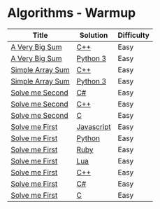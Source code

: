 # Algorithms - Warmup

| Title | Solution | Difficulty |
| ----- | -------- | ---------- |
| [A Very Big Sum](https://www.hackerrank.com/challenges/a-very-big-sum) | [C++](./A%20Very%20Big%20Sum/main.cpp) | Easy |
| [A Very Big Sum](https://www.hackerrank.com/challenges/a-very-big-sum) | [Python 3](./A%20Very%20Big%20Sum/main.py) | Easy |
| [Simple Array Sum](https://www.hackerrank.com/challenges/simple-array-sum) | [C++](./Simple%20Array%20Sum/main.cpp) | Easy |
| [Simple Array Sum](https://www.hackerrank.com/challenges/simple-array-sum) | [Python 3](./Simple%20Array%20Sum/main.py) | Easy |
| [Solve me Second](https://www.hackerrank.com/challenges/solve-me-second) | [C#](./Solve%20Me%20Second/main.cs) | Easy |
| [Solve me Second](https://www.hackerrank.com/challenges/solve-me-second) | [C++](./Solve%20Me%20Second/main.cpp) | Easy |
| [Solve me Second](https://www.hackerrank.com/challenges/solve-me-second) | [C](./Solve%20Me%20Second/main.c) | Easy |
| [Solve me First](https://www.hackerrank.com/challenges/solve-me-first) | [Javascript](./Solve%20Me%20First/main.js) | Easy |
| [Solve me First](https://www.hackerrank.com/challenges/solve-me-first) | [Python](./Solve%20Me%20First/main.py) | Easy |
| [Solve me First](https://www.hackerrank.com/challenges/solve-me-first) | [Ruby](./Solve%20Me%20First/main.rb) | Easy |
| [Solve me First](https://www.hackerrank.com/challenges/solve-me-first) | [Lua](./Solve%20Me%20First/main.lua) | Easy |
| [Solve me First](https://www.hackerrank.com/challenges/solve-me-first) | [C++](./Solve%20Me%20First/main.cpp) | Easy |
| [Solve me First](https://www.hackerrank.com/challenges/solve-me-first) | [C#](./Solve%20Me%20First/main.cs) | Easy |
| [Solve me First](https://www.hackerrank.com/challenges/solve-me-first) | [C](./Solve%20Me%20First/main.c) | Easy |
